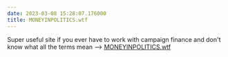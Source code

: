 ```yaml
---
date: 2023-03-08 15:28:07.176000
title: MONEYINPOLITICS.wtf
---
```


Super useful site if you ever have to work with campaign finance and don't know what all the terms mean --> [MONEYINPOLITICS.wtf](https://moneyinpolitics.wtf/)